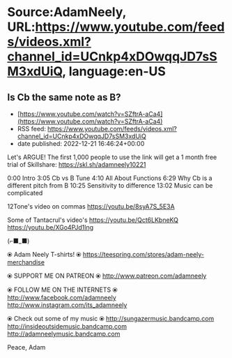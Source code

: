 # Source:AdamNeely, URL:https://www.youtube.com/feeds/videos.xml?channel_id=UCnkp4xDOwqqJD7sSM3xdUiQ, language:en-US

## Is Cb the same note as B?
 - [https://www.youtube.com/watch?v=SZftrA-aCa4](https://www.youtube.com/watch?v=SZftrA-aCa4)
 - RSS feed: https://www.youtube.com/feeds/videos.xml?channel_id=UCnkp4xDOwqqJD7sSM3xdUiQ
 - date published: 2022-12-21 16:46:24+00:00

Let's ARGUE! 
The first 1,000 people to use the link will get a 1 month free trial of Skillshare: https://skl.sh/adamneely10221         

0:00 Intro
3:05 Cb vs B Tune
4:10 All About Functions
6:29 Why Cb is a different pitch from B
10:25 Sensitivity to difference
13:02 Music can be complicated

12Tone's video on commas
https://youtu.be/8syA7S_5E3A

Some of Tantacrul's video's
https://youtu.be/Qct6LKbneKQ
https://youtu.be/XGo4PJd1lng

(⌐■_■)

⦿ Adam Neely T-shirts! ⦿
https://teespring.com/stores/adam-neely-merchandise

⦿ SUPPORT ME ON PATREON ⦿
http://www.patreon.com/adamneely

⦿ FOLLOW ME ON THE INTERNETS ⦿
http://www.facebook.com/adamneely
http://www.instagram.com/its_adamneely

⦿ Check out some of my music ⦿
http://sungazermusic.bandcamp.com
http://insideoutsidemusic.bandcamp.com
http://adamneelymusic.bandcamp.com

Peace,
Adam

